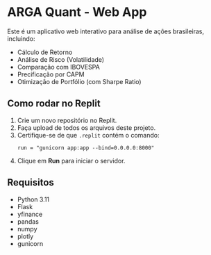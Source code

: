 
# ARGA Quant - Web App

Este é um aplicativo web interativo para análise de ações brasileiras, incluindo:

- Cálculo de Retorno
- Análise de Risco (Volatilidade)
- Comparação com IBOVESPA
- Precificação por CAPM
- Otimização de Portfólio (com Sharpe Ratio)

## Como rodar no Replit

1. Crie um novo repositório no Replit.
2. Faça upload de todos os arquivos deste projeto.
3. Certifique-se de que `.replit` contém o comando:
   ```
   run = "gunicorn app:app --bind=0.0.0.0:8000"
   ```
4. Clique em **Run** para iniciar o servidor.

## Requisitos

- Python 3.11
- Flask
- yfinance
- pandas
- numpy
- plotly
- gunicorn
